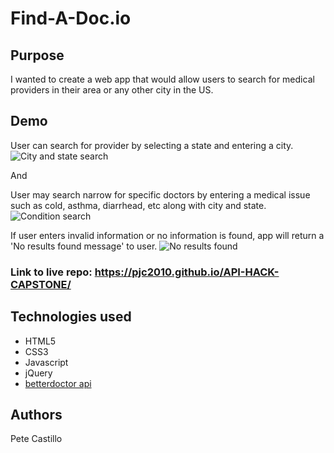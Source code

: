 # Find-A-Doc.io


## Purpose
I wanted to create a web app that would allow users to search for medical providers in their area or any other city in the US.

## Demo

User can search for provider by selecting a state and entering a city. 
![City and state search](demogifs/CityStateSearchCapture.gif)

And

User may search narrow for specific doctors by entering a medical issue such as cold, asthma, diarrhead, etc along with city and state.
![Condition search](demogifs/ConditionCityStateSearchCapture.gif)

If user enters invalid information or no information is found, app will return a 'No results found message' to user.
![No results found](demogifs/NoResultsFoundCapture.gif)

### Link to live repo: https://pjc2010.github.io/API-HACK-CAPSTONE/


## Technologies used 
<ul>
  <li>HTML5</li>
  <li>CSS3</li>
  <li>Javascript</li>
  <li>jQuery</li>
  <li><a href="https://developer.betterdoctor.com/">betterdoctor api</a></li>
</ul>

## Authors
Pete Castillo
